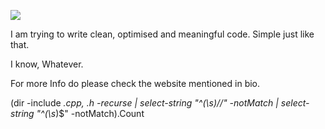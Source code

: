 ![](https://komarev.com/ghpvc/?username=talktovik&style=flat-square)



I am trying to write clean, optimised and meaningful code.
Simple just like that.

I know, Whatever.

For more Info do please check the website mentioned in bio.

(dir -include *.cpp, *.h -recurse | select-string "^(\s*)//" -notMatch | select-string "^(\s*)$" -notMatch).Count
